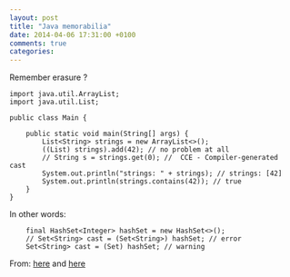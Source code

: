 ```yaml
---
layout: post
title: "Java memorabilia"
date: 2014-04-06 17:31:00 +0100
comments: true
categories:
---
```


Remember erasure ?

	import java.util.ArrayList;
	import java.util.List;

	public class Main {

		public static void main(String[] args) {
			List<String> strings = new ArrayList<>();
			((List) strings).add(42); // no problem at all
			// String s = strings.get(0); //  CCE - Compiler-generated cast
			System.out.println("strings: " + strings); // strings: [42]
			System.out.println(strings.contains(42)); // true
		}
	}

In other words:

		final HashSet<Integer> hashSet = new HashSet<>();
		// Set<String> cast = (Set<String>) hashSet; // error
		Set<String> cast = (Set) hashSet; // warning

From: [here](http://stackoverflow.com/questions/19610569/android-sharedpreferences-null-keys-values-and-sets-corner-cases)
and [here](http://books.google.gr/books?id=ka2VUBqHiWkC&pg=PA144&lpg=PA144&source=bl&ots=yYKmRmr5Q3&sig=HESfg8Y3UaprOvN7GyF1XYN-DW8&hl=en&sa=X&ei=0Pe6UunkBMavygPz64CAAw&redir_esc=y#v=onepage&q&f=false)
